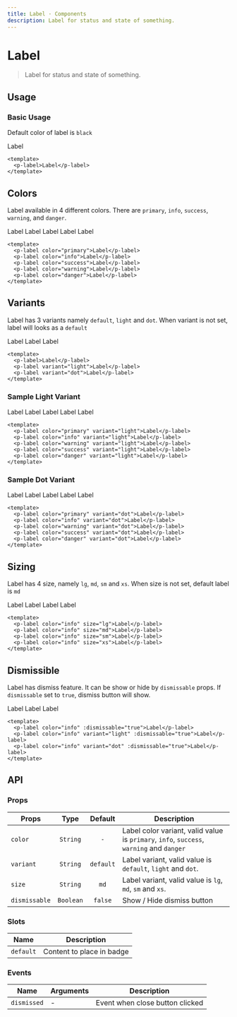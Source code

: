 ```yaml
---
title: Label · Components
description: Label for status and state of something.
---
```


<script setup>
  import pLabel from './Label.vue'
</script>

<style scoped lang="postcss">
  .preview {
    .label {
      @apply mr-4;

      &:last-child {
        @apply mr-0;
      }
    }
  }
</style>

# Label

> Label for status and state of something.

## Usage

### Basic Usage

Default color of label is `black`

<preview>
  <p-label>Label</p-label>
</preview>

```vue
<template>
  <p-label>Label</p-label>
</template>
```

## Colors
Label available in 4 different colors. There are `primary`, `info`, `success`, `warning`, and `danger`.

<preview>
  <p-label color="primary">Label</p-label>
  <p-label color="info">Label</p-label>
  <p-label color="success">Label</p-label>
  <p-label color="warning">Label</p-label>
  <p-label color="danger">Label</p-label>
</preview>

```vue
<template>
  <p-label color="primary">Label</p-label>
  <p-label color="info">Label</p-label>
  <p-label color="success">Label</p-label>
  <p-label color="warning">Label</p-label>
  <p-label color="danger">Label</p-label>
</template>
```

## Variants
Label has 3 variants namely `default`, `light` and `dot`. When variant is not set, label will looks as a `default`

<preview>
  <p-label>Label</p-label>
  <p-label variant="light">Label</p-label>
  <p-label variant="dot">Label</p-label>
</preview>

```vue
<template>
  <p-label>Label</p-label>
  <p-label variant="light">Label</p-label>
  <p-label variant="dot">Label</p-label>
</template>
```

### Sample Light Variant

<preview>
  <p-label color="primary" variant="light">Label</p-label>
  <p-label color="info" variant="light">Label</p-label>
  <p-label color="warning" variant="light">Label</p-label>
  <p-label color="success" variant="light">Label</p-label>
  <p-label color="danger" variant="light">Label</p-label>
</preview>

```vue
<template>
  <p-label color="primary" variant="light">Label</p-label>
  <p-label color="info" variant="light">Label</p-label>
  <p-label color="warning" variant="light">Label</p-label>
  <p-label color="success" variant="light">Label</p-label>
  <p-label color="danger" variant="light">Label</p-label>
</template>
```

### Sample Dot Variant

<preview>
  <p-label color="primary" variant="dot">Label</p-label>
  <p-label color="info" variant="dot">Label</p-label>
  <p-label color="warning" variant="dot">Label</p-label>
  <p-label color="success" variant="dot">Label</p-label>
  <p-label color="danger" variant="dot">Label</p-label>
</preview>

```vue
<template>
  <p-label color="primary" variant="dot">Label</p-label>
  <p-label color="info" variant="dot">Label</p-label>
  <p-label color="warning" variant="dot">Label</p-label>
  <p-label color="success" variant="dot">Label</p-label>
  <p-label color="danger" variant="dot">Label</p-label>
</template>
```

## Sizing
Label has 4 size, namely `lg`, `md`, `sm` and `xs`. When size is not set, default label is `md`

<preview>
  <p-label color="info" size="lg">Label</p-label>
  <p-label color="info" size="md">Label</p-label>
  <p-label color="info" size="sm">Label</p-label>
  <p-label color="info" size="xs">Label</p-label>
</preview>

```vue
<template>
  <p-label color="info" size="lg">Label</p-label>
  <p-label color="info" size="md">Label</p-label>
  <p-label color="info" size="sm">Label</p-label>
  <p-label color="info" size="xs">Label</p-label>
</template>
```

## Dismissible
Label has dismiss feature. It can be show or hide by `dismissable` props. If `dismissable` set to `true`, dismiss button will show.

<preview>
  <p-label color="info" :dismissable="true">Label</p-label>
  <p-label color="info" variant="light" :dismissable="true">Label</p-label>
  <p-label color="info" variant="dot" :dismissable="true">Label</p-label>
</preview>

```vue
<template>
  <p-label color="info" :dismissable="true">Label</p-label>
  <p-label color="info" variant="light" :dismissable="true">Label</p-label>
  <p-label color="info" variant="dot" :dismissable="true">Label</p-label>
</template>
```

## API

### Props

| Props         |   Type    |  Default  | Description                                                                                                |
|---------------|:---------:|:---------:|---------------------------------------------------------------------------------------------------------------------|
| `color`       | `String`  | `-` | Label color variant, valid value is `primary`, `info`, `success`, `warning` and `danger` |
| `variant`     | `String`  | `default` | Label variant, valid value is `default`, `light` and `dot`.                |
| `size`        | `String`  |   `md`    | Label variant, valid value is `lg`, `md`, `sm` and `xs`.                   |
| `dismissable` | `Boolean` |  `false`  | Show / Hide dismiss button                                                 |

### Slots

| Name      | Description               |
|-----------|---------------------------|
| `default` | Content to place in badge |

### Events

| Name        | Arguments | Description                     |
|-------------|-----------|---------------------------------|
| `dismissed` | -         | Event when close button clicked |
